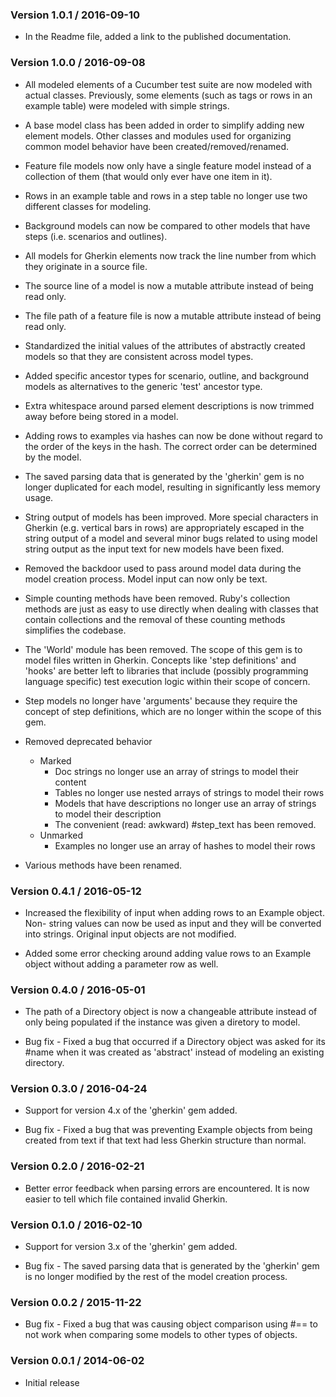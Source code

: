 ### Version 1.0.1 / 2016-09-10

* In the Readme file, added a link to the published documentation.


### Version 1.0.0 / 2016-09-08

* All modeled elements of a Cucumber test suite are now modeled with actual 
  classes. Previously, some elements (such as tags or rows in an example table) 
  were modeled with simple strings.

* A base model class has been added in order to simplify adding new element 
  models. Other classes and modules used for organizing common model behavior 
  have been created/removed/renamed.

* Feature file models now only have a single feature model instead of a 
  collection of them (that would only ever have one item in it).

* Rows in an example table and rows in a step table no longer use two different 
  classes for modeling.

* Background models can now be compared to other models that have steps (i.e. 
  scenarios and outlines).

* All models for Gherkin elements now track the line number from which they 
  originate in a source file.

* The source line of a model is now a mutable attribute instead of being read 
  only.

* The file path of a feature file is now a mutable attribute instead of being 
  read only.

* Standardized the initial values of the attributes of abstractly created 
  models so that they are consistent across model types.

* Added specific ancestor types for scenario, outline, and background models as 
  alternatives to the generic 'test' ancestor type.

* Extra whitespace around parsed element descriptions is now trimmed away 
  before being stored in a model.
  
* Adding rows to examples via hashes can now be done without regard to the 
  order of the keys in the hash. The correct order can be determined by the 
  model.

* The saved parsing data that is generated by the 'gherkin' gem is no longer 
  duplicated for each model, resulting in significantly less memory usage.

* String output of models has been improved. More special characters in Gherkin 
  (e.g. vertical bars in rows) are appropriately escaped in the string output 
  of a model and several minor bugs related to using model string output as the 
  input text for new models have been fixed.

* Removed the backdoor used to pass around model data during the model creation 
  process. Model input can now only be text.

* Simple counting methods have been removed. Ruby's collection methods are just 
  as easy to use directly when dealing with classes that contain collections 
  and the removal of these counting methods simplifies the codebase.

* The 'World' module has been removed. The scope of this gem is to model files 
  written in Gherkin. Concepts like 'step definitions' and 'hooks' are better 
  left to libraries that include (possibly programming language specific) test 
  execution logic within their scope of concern.

* Step models no longer have 'arguments' because they require the concept of 
  step definitions, which are no longer within the scope of this gem.

* Removed deprecated behavior
    - Marked
        - Doc strings no longer use an array of strings to model their content
        - Tables no longer use nested arrays of strings to model their rows
        - Models that have descriptions no longer use an array of strings to 
          model their description
        - The convenient (read: awkward) #step_text has been removed.
    - Unmarked
        - Examples no longer use an array of hashes to model their rows

* Various methods have been renamed.


### Version 0.4.1 / 2016-05-12

* Increased the flexibility of input when adding rows to an Example object. Non-
  string values can now be used as input and they will be converted into 
  strings. Original input objects are not modified.

* Added some error checking around adding value rows to an Example object 
  without adding a parameter row as well.


### Version 0.4.0 / 2016-05-01

* The path of a Directory object is now a changeable attribute instead of only 
  being populated if the instance was given a diretory to model.

* Bug fix - Fixed a bug that occurred if a Directory object was asked for its 
  #name when it was created as 'abstract' instead of modeling an existing 
  directory.


### Version 0.3.0 / 2016-04-24

* Support for version 4.x of the 'gherkin' gem added.

* Bug fix - Fixed a bug that was preventing Example objects from being created 
  from text if that text had less Gherkin structure than normal.


### Version 0.2.0 / 2016-02-21

* Better error feedback when parsing errors are encountered. It is now easier 
  to tell which file contained invalid Gherkin.


### Version 0.1.0 / 2016-02-10

* Support for version 3.x of the 'gherkin' gem added.

* Bug fix - The saved parsing data that is generated by the 'gherkin' gem is no 
  longer modified by the rest of the model creation process.


### Version 0.0.2 / 2015-11-22

* Bug fix - Fixed a bug that was causing object comparison using #== to not 
  work when comparing some models to other types of objects.


### Version 0.0.1 / 2014-06-02

* Initial release
